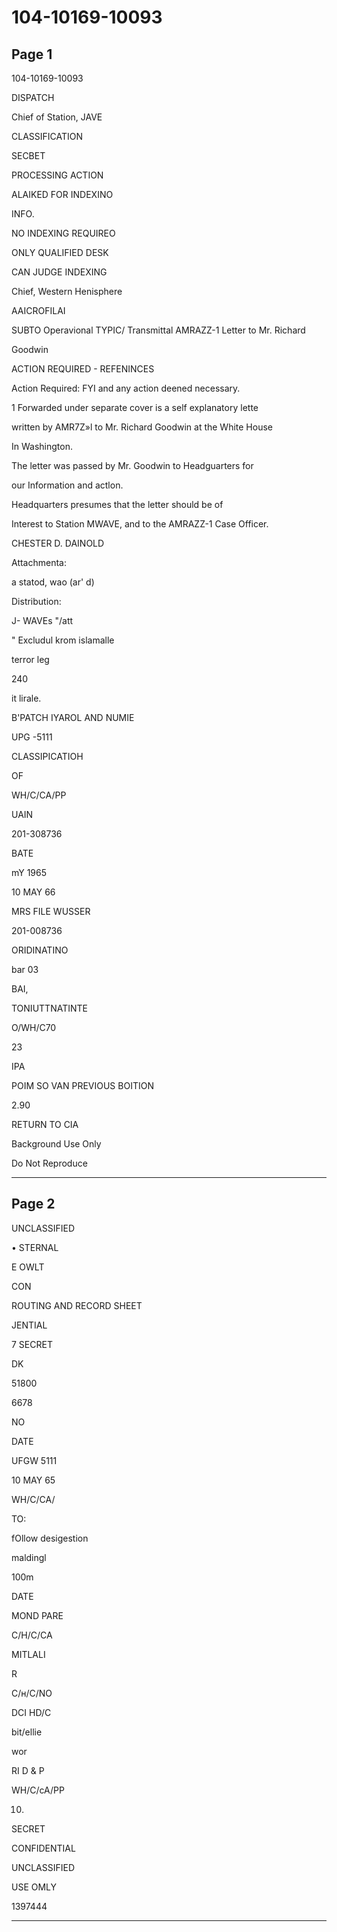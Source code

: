 # 104-10169-10093

## Page 1

104-10169-10093

DISPATCH

Chief of Station, JAVE

CLASSIFICATION

SECBET

PROCESSING ACTION

ALAIKED FOR INDEXINO

INFO.

NO INDEXING REQUIREO

ONLY QUALIFIED DESK

CAN JUDGE INDEXING

Chief, Western Henisphere

AAICROFILAI

SUBTO Operavional TYPIC/ Transmittal AMRAZZ-1 Letter to Mr. Richard

Goodwin

ACTION REQUIRED - REFENINCES

Action Required: FYI and any action deened necessary.

1 Forwarded under separate cover is a self explanatory lette

written by AMR7Z»l to Mr. Richard Goodwin at the White House

In Washington.

The letter was passed by Mr. Goodwin to Headguarters for

our Information and actlon.

Headquarters presumes that the letter should be of

Interest to Station MWAVE, and to the AMRAZZ-1 Case Officer.

CHESTER D. DAINOLD

Attachmenta:

a statod, wao (ar' d)

Distribution:

J- WAVEs "/att

" Excludul krom islamalle

terror leg

240

it lirale.

B'PATCH IYAROL AND NUMIE

UPG -5111

CLASSIPICATIOH

OF

WH/C/CA/PP

UAIN

201-308736

BATE

mY 1965

10 MAY 66

MRS FILE WUSSER

201-008736

ORIDINATINO

bar 03

BAI,

TONIUTTNATINTE

O/WH/C70

23

IPA

POIM SO VAN PREVIOUS BOITION

2.90

RETURN TO CIA

Background Use Only

Do Not Reproduce

---

## Page 2

UNCLASSIFIED

• STERNAL

E OWLT

CON

ROUTING AND RECORD SHEET

JENTIAL

7 SECRET

DK

51800

6678

NO

DATE

UFGW 5111

10 MAY 65

WH/C/CA/

TO:

fOllow desigestion

maldingl

100m

DATE

MOND PARE

C/H/C/CA

MITLALI

R

С/н/С/NO

DCI HD/C

bit/ellie

wor

RI D & P

WH/C/cA/PP

10.

SECRET

CONFIDENTIAL

UNCLASSIFIED

USE OMLY

1397444

---

